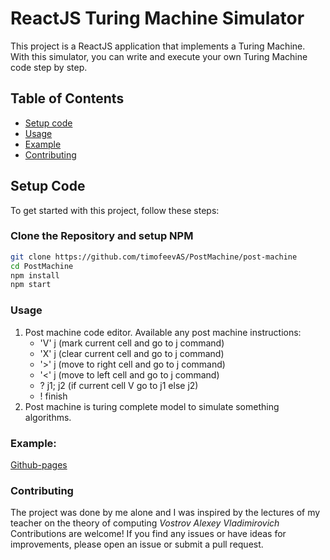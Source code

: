 # ReactJS Turing Machine Simulator

This project is a ReactJS application that implements a Turing Machine. With this simulator, you can write and execute your own Turing Machine code step by step.

## Table of Contents

- [Setup code](#setup-code)
- [Usage](#usage)
- [Example](#example)
- [Contributing](#contributing)

## Setup Code

To get started with this project, follow these steps:

### **Clone the Repository and setup NPM**
```bash
git clone https://github.com/timofeevAS/PostMachine/post-machine
cd PostMachine
npm install
npm start
```

### Usage
1. Post machine code editor. Available any post machine instructions:
   * 'V' j (mark current cell and go to j command)
   * 'X' j (clear current cell and go to j command)
   * '>' j (move to right cell and go to j command)
   * '<' j (move to left cell and go to j command)
   * ? j1; j2 (if current cell V go to j1 else j2)
   * ! finish
2. Post machine is turing complete model to simulate something algorithms.

### Example:

[Github-pages](timofeevas.github.io/PostMachine/)


### Contributing

The project was done by me alone and I was inspired by the lectures of my teacher on the theory of computing _Vostrov Alexey Vladimirovich_
Contributions are welcome! If you find any issues or have ideas for improvements, please open an issue or submit a pull request.

